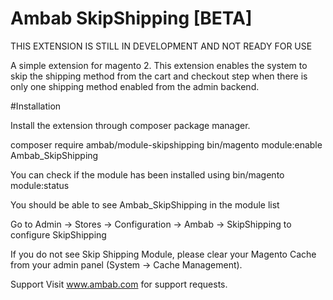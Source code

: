 # Ambab SkipShipping [BETA]

THIS EXTENSION IS STILL IN DEVELOPMENT AND NOT READY FOR USE

A simple extension for magento 2.
This extension enables the system to skip the shipping method from the cart and checkout step when there is only one shipping method enabled from the admin backend. 

#Installation

Install the extension through composer package manager.

composer require ambab/module-skipshipping
bin/magento module:enable Ambab_SkipShipping

You can check if the module has been installed using bin/magento module:status

You should be able to see Ambab_SkipShipping in the module list

Go to Admin -> Stores -> Configuration -> Ambab -> SkipShipping to configure SkipShipping

If you do not see Skip Shipping Module, please clear your Magento Cache from your admin panel (System -> Cache Management).

Support
Visit www.ambab.com for support requests.


